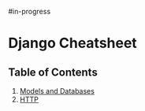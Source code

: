 #in-progress 
# Django Cheatsheet

## Table of Contents

1. [Models and Databases](models.md)
2. [HTTP](http.md)
